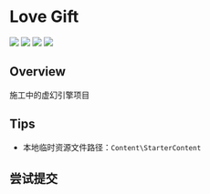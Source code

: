 # Love Gift
[![](https://img.shields.io/badge/Author-jskyzero-brightgreen.svg?style=flat)]()
[![](https://img.shields.io/badge/Author-UyNad-brightgreen.svg?style=flat)]()
[![](https://img.shields.io/badge/Data-2020/08/15-brightgreen.svg?style=flat)]()
[![](https://img.shields.io/badge/UNREAL-4.25-blue.svg?style=flat)]()



## Overview

施工中的虚幻引擎项目


## Tips

+ 本地临时资源文件路径：`Content\StarterContent`


## 尝试提交